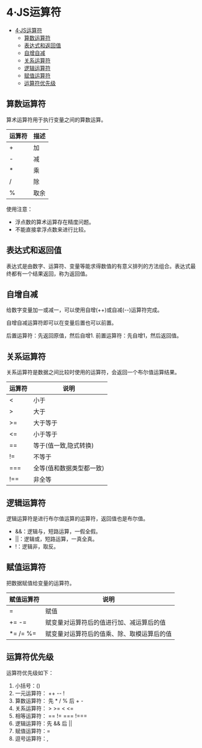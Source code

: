 # 4·JS运算符

<!-- TOC -->
* [4·JS运算符](#4js运算符)
  * [算数运算符](#算数运算符)
  * [表达式和返回值](#表达式和返回值)
  * [自增自减](#自增自减)
  * [关系运算符](#关系运算符)
  * [逻辑运算符](#逻辑运算符)
  * [赋值运算符](#赋值运算符)
  * [运算符优先级](#运算符优先级)
<!-- TOC -->

## 算数运算符
算术运算符用于执行变量之间的算数运算。

| 运算符 | 描述  |
|-----|-----|
| +   | 加   |
| -   | 减   |
| *   | 乘   |
| /   | 除   |
| %   | 取余  |

使用注意：
- 浮点数的算术运算存在精度问题。
- 不能直接拿浮点数来进行比较。

## 表达式和返回值
表达式是由数字、运算符、变量等能求得数值的有意义排列的方法组合。表达式最终都有一个结果返回，称为返回值。

## 自增自减
给数字变量加一或减一，可以使用自增(++)或自减(--)运算符完成。

自增自减运算符即可以在变量后置也可以前置。

后置运算符：先返回原值，然后自增1.
前置运算符：先自增1，然后返回值。

## 关系运算符
关系运算符是数据之间比较时使用的运算符，会返回一个布尔值运算结果。

| 运算符 | 说明            |
|-----|---------------|
| <   | 小于            |
| \>  | 大于            |
| \>= | 大于等于          |
| <=  | 小于等于          |
| ==  | 等于(值一致,隐式转换)  |
| !=  | 不等于           |
| === | 全等(值和数据类型都一致) |
| !== | 非全等           |

## 逻辑运算符
逻辑运算符是进行布尔值运算的运算符，返回值也是布尔值。

- &&：逻辑与，短路运算，一假全假。
- ||：逻辑或，短路运算，一真全真。
- !：逻辑非，取反。

## 赋值运算符
把数据赋值给变量的运算符。

| 赋值运算符    | 说明                    |
|----------|-----------------------|
| =        | 赋值                    |
| += -=    | 赋变量对运算符后的值进行加、减运算后的值  |
| *= /= %= | 赋变量对运算符后的值乘、除、取模运算后的值 |

## 运算符优先级
运算符优先级如下：
1. 小括号：()
2. 一元运算符： ++ -- !
3. 算数运算符： 先 * / % 后 + - 
4. 关系运算符： > >= < <=
5. 相等运算符： == != === !===
6. 逻辑运算符：先 && 后 ||
7. 赋值运算符：=
8. 逗号运算符：,